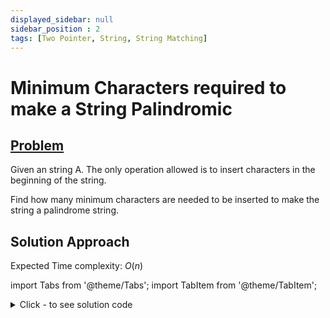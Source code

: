 ```yaml
---
displayed_sidebar: null
sidebar_position : 2
tags: [Two Pointer, String, String Matching]
---
```


#  Minimum Characters required to make a String Palindromic

## [Problem](https://www.interviewbit.com/problems/minimum-characters-required-to-make-a-string-palindromic/)

Given an string A. The only operation allowed is to insert  characters in the beginning of the string.

Find how many minimum characters are needed to be inserted to make the string a palindrome string.

## Solution Approach

Expected Time complexity: $O(n)$

import Tabs from '@theme/Tabs';
import TabItem from '@theme/TabItem';

<details><summary>Click - to see solution code</summary>

<Tabs>
<TabItem value="cpp" label="C++">

```cpp
const int mod = 1e9 + 7;
const int p = 31;
#define ll long long

ll powr(ll a, ll b) {
    ll ans = 1;
    while (b) {
        if (b & 1ll) {
            ans *= a;
            ans %= mod;
        }
        a *= a;
        b >>= 1ll;
        a %= mod;
    }
    return ans;
}

ll inv(ll a) { return powr(a, mod - 2); }

int Solution::solve(string A) {
    string s = A;
    reverse(s.begin(), s.end());
    int n = A.length();
    ll dp[n];
    dp[0] = A[0] - 'a' + 1;
    for (int i = 1; i < n; i++) {
        dp[i] = (dp[i - 1] + (powr(p, i) * (A[i] - 'a' + 1)) % mod) % mod;
    }
    ll kmp = 0;
    for (int i = 0; i < n; i++) {
        kmp += powr(p, i) * (s[i] - 'a' + 1);
        kmp %= mod;
    }
    if (kmp == dp[n - 1]) {
        return 0;
    }
    for (int i = 0; i < n; i++) {
        kmp -= (s[i] - 'a' + 1);
        kmp *= inv(p);
        kmp %= mod;
        kmp += mod;
        kmp %= mod;
        if (kmp == dp[n - i - 2]) {
            return i + 1;
        }
    }
}

```
</TabItem>
</Tabs>

</details>
